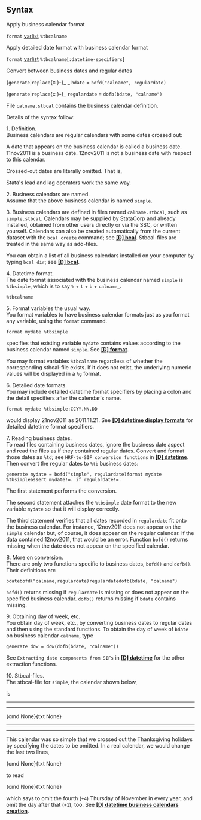 ## Syntax

Apply business calendar format

`format`
[varlist](http://www.stata.com/help.cgi?varlist)
`%tbcalname`

Apply detailed date format with business calendar format

`format`
[varlist](http://www.stata.com/help.cgi?varlist)
`%tbcalname`\[`:datetime-specifiers`\]

Convert between business dates and regular dates

{`generate`\|`replace`<span
options=")-">{c )-}_<span class="nowrap"> _ `bdate` =
`bofd("calname", regulardate)`

{`generate`\|`replace`<span
options=")-">{c )-}_ `regulardate` =
`dofb(bdate, "calname")`

File `calname.stbcal` contains the business calendar definition.

Details of the syntax follow:

1\. Definition.  
Business calendars are regular calendars with some dates crossed out:

A date that appears on the business calendar is called a business date.
11nov2011 is a business date. 12nov2011 is not a business date with
respect to this calendar.

Crossed-out dates are literally omitted. That is,

Stata's lead and lag operators work the same way.

2\. Business calendars are named.  
Assume that the above business calendar is named `simple`.

3\. Business calendars are defined in files named `calname.stbcal`,
such as `simple.stbcal`. Calendars may be supplied by StataCorp and
already installed, obtained from other users directly or via the SSC, or
written yourself. Calendars can also be created automatically from the
current dataset with the `bcal create` command; see
[<strong>[D] bcal</strong>](http://www.stata.com/help.cgi?bcal).
Stbcal-files are treated in the same way as ado-files.

You can obtain a list of all business calendars installed on your
computer by typing `bcal dir`; see
**[<strong>[D] bcal</strong>](http://www.stata.com/help.cgi?bcal)**.

4\. Datetime format.  
The date format associated with the business calendar named `simple` is
`%tbsimple`, which is to say <span class="nowrap">`%` + `t` + `b` +
`calname`_.

`%tbcalname`

5\. Format variables the usual way.  
You format variables to have business calendar formats just as you
format any variable, using the `format` command.

`format mydate %tbsimple`

specifies that existing variable `mydate` contains values according to
the business calendar named `simple`. See
**[<strong>[D] format</strong>](http://www.stata.com/help.cgi?format)**.

You may format variables `%tbcalname` regardless of whether the
corresponding stbcal-file exists. If it does not exist, the underlying
numeric values will be displayed in a `%g` format.

6\. Detailed date formats.  
You may include detailed datetime format specifiers by placing a colon
and the detail specifiers after the calendar's name.

`format mydate %tbsimple:CCYY.NN.DD`

would display 21nov2011 as 2011.11.21. See
**[<strong>[D] datetime display formats</strong>](http://www.stata.com/help.cgi?datetime_display_formats)**
for detailed datetime format specifiers.

7\. Reading business dates.  
To read files containing business dates, ignore the business date aspect
and read the files as if they contained regular dates. Convert and
format those dates as `%td`; see `HRF-to-SIF conversion functions` in
**[<strong>[D] datetime</strong>](http://www.stata.com/help.cgi?datetime)**.
Then convert the regular dates to `%tb` business dates:

`generate mydate = bofd("simple", regulardate)format mydate %tbsimpleassert mydate!=. if regulardate!=.`

The first statement performs the conversion.

The second statement attaches the `%tbsimple` date format to the new
variable `mydate` so that it will display correctly.

The third statement verifies that all dates recorded in `regulardate`
fit onto the business calendar. For instance, 12nov2011 does not appear
on the `simple` calendar but, of course, it does appear on the regular
calendar. If the data contained 12nov2011, that would be an error.
Function `bofd()` returns missing when the date does not appear on the
specified calendar.

8\. More on conversion.  
There are only two functions specific to business dates, `bofd()` and
`dofb()`. Their definitions are

`bdatebofd("calname,regulardate)regulardatedofb(bdate, "calname")`

`bofd()` returns missing if `regulardate` is missing or does not appear
on the specified business calendar. `dofb()` returns missing if `bdate`
contains missing.

9\. Obtaining day of week, etc.  
You obtain day of week, etc., by converting business dates to regular
dates and then using the standard functions. To obtain the day of week
of `bdate` on business calendar `calname`, type

`generate dow = dow(dofb(bdate, "calname"))`

See `Extracting date components from SIFs` in
**[<strong>[D] datetime</strong>](http://www.stata.com/help.cgi?datetime)**
for the other extraction functions.

10\. Stbcal-files.  
The stbcal-file for `simple`, the calendar shown below,

is

------------------------------------------------------------------------

------------------------------------------------------------------------

{cmd None}{txt None}

------------------------------------------------------------------------

------------------------------------------------------------------------

This calendar was so simple that we crossed out the Thanksgiving
holidays by specifying the dates to be omitted. In a real calendar, we
would change the last two lines,

{cmd None}{txt None}

to read

{cmd None}{txt None}

which says to omit the fourth (`+4`) Thursday of November in every year,
and omit the day after that (`+1`), too. See
**[<strong>[D] datetime business calendars creation</strong>](http://www.stata.com/help.cgi?datetime_business_calendars_creation)**.
